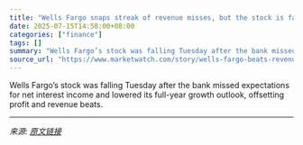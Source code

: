 ```yaml
---
title: "Wells Fargo snaps streak of revenue misses, but the stock is falling. Here’s why."
date: 2025-07-15T14:58:00+08:00
categories: ["finance"]
tags: []
summary: "Wells Fargo’s stock was falling Tuesday after the bank missed expectations for net interest income and lowered its full-year growth outlook, offsetting profit and revenue beats."
source_url: "https://www.marketwatch.com/story/wells-fargo-beats-revenue-expectations-but-stock-falls-as-net-interest-income-misses-7646dfa4?mod=mw_rss_topstories"
---
```


Wells Fargo’s stock was falling Tuesday after the bank missed expectations for net interest income and lowered its full-year growth outlook, offsetting profit and revenue beats.

---

*来源: [原文链接](https://www.marketwatch.com/story/wells-fargo-beats-revenue-expectations-but-stock-falls-as-net-interest-income-misses-7646dfa4?mod=mw_rss_topstories)*
